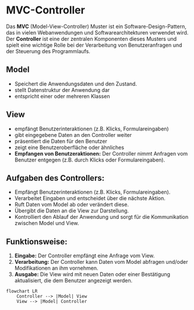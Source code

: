 # MVC-Controller

Das **MVC** (Model-View-Controller) Muster ist ein Software-Design-Pattern, das in vielen Webanwendungen und Softwarearchitekturen verwendet wird. Der **Controller** ist eine der zentralen Komponenten dieses Musters und spielt eine wichtige Rolle bei der Verarbeitung von Benutzeranfragen und der Steuerung des Programmlaufs.

## Model
- Speichert die Anwendungsdaten und den Zustand.
- stellt Datenstruktur der Anwendung dar
- entspricht einer oder mehreren Klassen


## View
- empfängt Benutzerinteraktionen (z.B. Klicks, Formulareingaben)
- gibt eingegebene Daten an den Controller weiter
- präsentiert die Daten für den Benutzer
- zeigt eine Benutzeroberfläche oder ähnliches
- **Empfangen von Benutzeraktionen:** Der Controller nimmt Anfragen vom Benutzer entgegen (z.B. durch Klicks oder Formulareingaben).


## Aufgaben des Controllers:
- Empfängt Benutzerinteraktionen (z.B. Klicks, Formulareingaben).
- Verarbeitet Eingaben und entscheidet über die nächste Aktion.
- Ruft Daten vom Model ab oder verändert diese.
- Übergibt die Daten an die View zur Darstellung.
- Kontrolliert den Ablauf der Anwendung und sorgt für die Kommunikation zwischen Model und View.

## Funktionsweise:
1. **Eingabe:** Der Controller empfängt eine Anfrage vom View.
2. **Verarbeitung:** Der Controller kann Daten vom Model abfragen und/oder Modifikationen an ihm vornehmen.
3. **Ausgabe:** Die View wird mit neuen Daten oder einer Bestätigung aktualisiert, die dem Benutzer angezeigt werden.

```mermaid
flowchart LR
    Controller --> |Model| View
    View --> |Model| Controller
```
